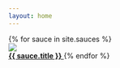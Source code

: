```yaml
---
layout: home
---
```


  <div class="cb-grid">
    {% for sauce in site.sauces %}
    <a href="{{ sauce.url | relative_url }}">
      <div class="frame">
        <img src="{{ "assets/imgs/" | relative_url}}{{ sauce.picture }}-small.jpg">
      </div>
      <span class="text-uppercase"><b>{{ sauce.title }}</b></span>
    </a>
    {% endfor %}
  </div>
